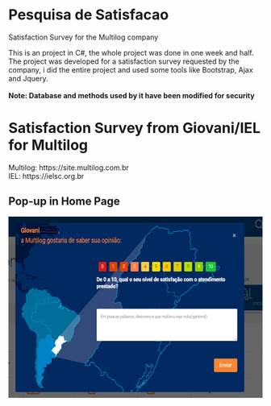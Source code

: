 # Pesquisa de Satisfacao
Satisfaction Survey for the Multilog company

<div>
  This is an project in C#, the whole project was done in one week and half.
  The project was developed for a satisfaction survey requested by the company, i did the entire project and used some tools like Bootstrap, Ajax and Jquery.</br>
  </br>
  <strong>Note: Database and methods used by it have been modified for security</strong>
</div>

<h1>Satisfaction Survey from Giovani/IEL for Multilog</h1>
Multilog: https://site.multilog.com.br </br>
IEL: https://ielsc.org.br

<div>
  <h2>Pop-up in Home Page</h2>
  <img height="360em" src="https://github.com/GiovaniDamian/PesquisaSatisfacao/blob/master/PesquisaSatisfacao/Content/img/Screenshot_1.png"/>
</div>
 
